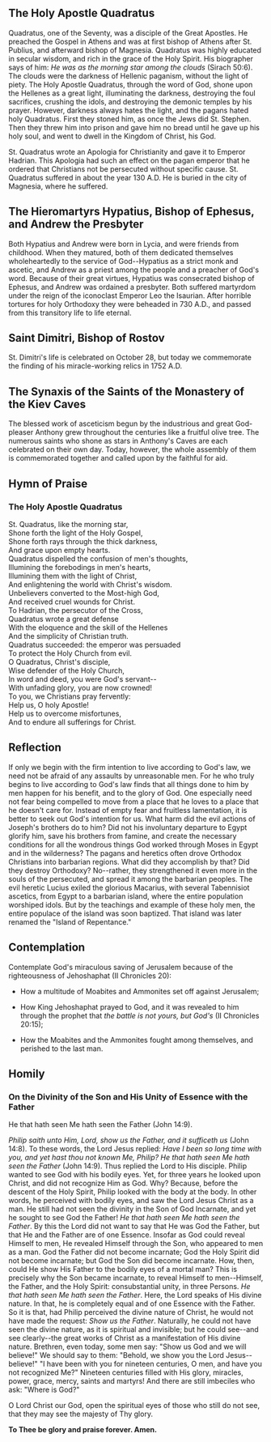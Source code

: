 ## The Holy Apostle Quadratus

Quadratus, one of the Seventy, was a disciple of the Great Apostles. He preached the Gospel in Athens and was at first bishop of Athens after St. Publius, and afterward bishop of Magnesia. Quadratus was highly educated in secular wisdom, and rich in the grace of the Holy Spirit. His biographer says of him: *He was as the morning star among the clouds* (Sirach 50:6). The clouds were the darkness of Hellenic paganism, without the light of piety. The Holy Apostle Quadratus, through the word of God, shone upon the Hellenes as a great light, illuminating the darkness, destroying the foul sacrifices, crushing the idols, and destroying the demonic temples by his prayer. However, darkness always hates the light, and the pagans hated holy Quadratus. First they stoned him, as once the Jews did St. Stephen. Then they threw him into prison and gave him no bread until he gave up his holy soul, and went to dwell in the Kingdom of Christ, his God.

St. Quadratus wrote an Apologia for Christianity and gave it to Emperor Hadrian. This Apologia had such an effect on the pagan emperor that he ordered that Christians not be persecuted without specific cause. St. Quadratus suffered in about the year 130 A.D. He is buried in the city of Magnesia, where he suffered.

## The Hieromartyrs Hypatius, Bishop of Ephesus, and Andrew the Presbyter

Both Hypatius and Andrew were born in Lycia, and were friends from childhood. When they matured, both of them dedicated themselves wholeheartedly to the service of God--Hypatius as a strict monk and ascetic, and Andrew as a priest among the people and a preacher of God's word. Because of their great virtues, Hypatius was consecrated bishop of Ephesus, and Andrew was ordained a presbyter. Both suffered martyrdom under the reign of the iconoclast Emperor Leo the Isaurian. After horrible tortures for holy Orthodoxy they were beheaded in 730 A.D., and passed from this transitory life to life eternal.

## Saint Dimitri, Bishop of Rostov

St. Dimitri's life is celebrated on October 28, but today we commemorate the finding of his miracle-working relics in 1752 A.D.

## The Synaxis of the Saints of the Monastery of the Kiev Caves

The blessed work of asceticism begun by the industrious and great God-pleaser Anthony grew throughout the centuries like a fruitful olive tree. The numerous saints who shone as stars in Anthony's Caves are each celebrated on their own day. Today, however, the whole assembly of them is commemorated together and called upon by the faithful for aid.

## Hymn of Praise

### The Holy Apostle Quadratus

St. Quadratus, like the morning star,  
Shone forth the light of the Holy Gospel,  
Shone forth rays through the thick darkness,  
And grace upon empty hearts.  
Quadratus dispelled the confusion of men's thoughts,  
Illumining the forebodings in men's hearts,  
Illumining them with the light of Christ,  
And enlightening the world with Christ's wisdom.  
Unbelievers converted to the Most-high God,  
And received cruel wounds for Christ.  
To Hadrian, the persecutor of the Cross,  
Quadratus wrote a great defense  
With the eloquence and the skill of the Hellenes  
And the simplicity of Christian truth.  
Quadratus succeeded: the emperor was persuaded  
To protect the Holy Church from evil.  
O Quadratus, Christ's disciple,  
Wise defender of the Holy Church,  
In word and deed, you were God's servant--  
With unfading glory, you are now crowned!  
To you, we Christians pray fervently:  
Help us, O holy Apostle!  
Help us to overcome misfortunes,  
And to endure all sufferings for Christ.

## Reflection

If only we begin with the firm intention to live according to God's law, we need not be afraid of any assaults by unreasonable men. For he who truly begins to live according to God's law finds that all things done to him by men happen for his benefit, and to the glory of God. One especially need not fear being compelled to move from a place that he loves to a place that he doesn't care for. Instead of empty fear and fruitless lamentation, it is better to seek out God's intention for us. What harm did the evil actions of Joseph's brothers do to him? Did not his involuntary departure to Egypt glorify him, save his brothers from famine, and create the necessary conditions for all the wondrous things God worked through Moses in Egypt and in the wilderness? The pagans and heretics often drove Orthodox Christians into barbarian regions. What did they accomplish by that? Did they destroy Orthodoxy? No--rather, they strengthened it even more in the souls of the persecuted, and spread it among the barbarian peoples. The evil heretic Lucius exiled the glorious Macarius, with several Tabennisiot ascetics, from Egypt to a barbarian island, where the entire population worshiped idols. But by the teachings and example of these holy men, the entire populace of the island was soon baptized. That island was later renamed the "Island of Repentance."

## Contemplation

Contemplate God's miraculous saving of Jerusalem because of the righteousness of Jehoshaphat (II Chronicles 20):

- How a multitude of Moabites and Ammonites set off against Jerusalem;

- How King Jehoshaphat prayed to God, and it was revealed to him through the prophet that *the battle is not yours, but God's* (II Chronicles 20:15);

- How the Moabites and the Ammonites fought among themselves, and perished to the last man.

## Homily

### On the Divinity of the Son and His Unity of Essence with the Father

He that hath seen Me hath seen the Father (John 14:9).

*Philip saith unto Him, Lord, show us the Father, and it sufficeth us* (John 14:8). To these words, the Lord Jesus replied: *Have I been so long time with you, and yet hast thou not known Me, Philip? He that hath seen Me hath seen the Father* (John 14:9). Thus replied the Lord to His disciple. Philip wanted to see God with his bodily eyes. Yet, for three years he looked upon Christ, and did not recognize Him as God. Why? Because, before the descent of the Holy Spirit, Philip looked with the body at the body. In other words, he perceived with bodily eyes, and saw the Lord Jesus Christ as a man. He still had not seen the divinity in the Son of God Incarnate, and yet he sought to see God the Father! *He that hath seen Me hath seen the Father*. By this the Lord did not want to say that He was God the Father, but that He and the Father are of one Essence. Insofar as God could reveal Himself to men, He revealed Himself through the Son, who appeared to men as a man. God the Father did not become incarnate; God the Holy Spirit did not become incarnate; but God the Son did become incarnate. How, then, could He show His Father to the bodily eyes of a mortal man? This is precisely why the Son became incarnate, to reveal Himself to men--Himself, the Father, and the Holy Spirit: consubstantial unity, in three Persons. *He that hath seen Me hath seen the Father*. Here, the Lord speaks of His divine nature. In that, he is completely equal and of one Essence with the Father. So it is that, had Philip perceived the divine nature of Christ, he would not have made the request: *Show us the Father*. Naturally, he could not have seen the divine nature, as it is spiritual and invisible; but he could see--and see clearly--the great works of Christ as a manifestation of His divine nature. Brethren, even today, some men say: "Show us God and we will believe!" We should say to them: "Behold, we show you the Lord Jesus--believe!" "I have been with you for nineteen centuries, O men, and have you not recognized Me?" Nineteen centuries filled with His glory, miracles, power, grace, mercy, saints and martyrs! And there are still imbeciles who ask: "Where is God?"

O Lord Christ our God, open the spiritual eyes of those who still do not see, that they may see the majesty of Thy glory.

**To Thee be glory and praise forever. Amen.**

